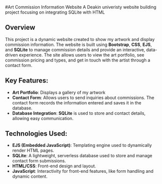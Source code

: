 #Art Commission Information Website
A Deakin univeristy website building project focusing on integrating SQLite with HTML 

## Overview
This project is a dynamic website created to show my artwork and display commission information. The website is built using **Bootstrap**, **CSS**, **EJS**, and **SQLite** to manage commission details and provide an interactive, data-driven experience. 
The site allows users to view the art portfolio, see commission pricing and types, and get in touch with the artist through a contact form.

## Key Features:
- **Art Portfolio**: Displays a gallery of my artwork
- **Contact Form**: Allows users to send inquiries about commissions. The contact form records the information entered and saves it in the database.
- **Database Integration**: **SQLite** is used to store and contact details, allowing easy communication.

## Technologies Used:
- **EJS (Embedded JavaScript)**: Templating engine used to dynamically render HTML pages.
- **SQLite**: A lightweight, serverless database used to store and manage contact form submissions.
- **HTML/CSS**: Front-end design and layout.
- **JavaScript**: Interactivity for front-end features, like form handling and dynamic content.

